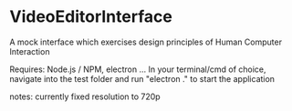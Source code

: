 # VideoEditorInterface
A mock interface which exercises design principles of Human Computer Interaction

Requires: Node.js / NPM, electron
...
In your terminal/cmd of choice, navigate into the test folder and run "electron ." to start the application

notes: currently fixed resolution to 720p
